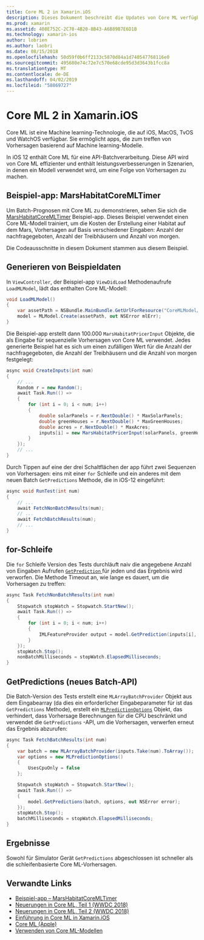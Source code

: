 ```yaml
---
title: Core ML 2 in Xamarin.iOS
description: Dieses Dokument beschreibt die Updates von Core ML verfügbar als Teil der e/a 12. Insbesondere überprüft er leistungsverbesserungen, die der neue batchvorhersage-API zugeordnet.
ms.prod: xamarin
ms.assetid: 408E752C-2C78-4B20-8B43-A6B89B7E6D1B
ms.technology: xamarin-ios
author: lobrien
ms.author: laobri
ms.date: 08/15/2018
ms.openlocfilehash: 50d59f0b6ff2133c5870d84a1d740547768116e0
ms.sourcegitcommit: 495680e74c72e7c570e68cde95d3d3643b1fcc8a
ms.translationtype: MT
ms.contentlocale: de-DE
ms.lasthandoff: 04/02/2019
ms.locfileid: "58869727"
---
```

# <a name="core-ml-2-in-xamarinios"></a>Core ML 2 in Xamarin.iOS

Core ML ist eine Machine learning-Technologie, die auf iOS, MacOS, TvOS und WatchOS verfügbar. Sie ermöglicht apps, die zum treffen von Vorhersagen basierend auf Machine learning-Modelle.

In iOS 12 enthält Core ML für eine API-Batchverarbeitung. Diese API wird von Core ML effizienter und enthält leistungsverbesserungen in Szenarien, in denen ein Modell verwendet wird, um eine Folge von Vorhersagen zu machen.

## <a name="sample-app-marshabitatcoremltimer"></a>Beispiel-app: MarsHabitatCoreMLTimer

Um Batch-Prognosen mit Core ML zu demonstrieren, sehen Sie sich die [MarsHabitatCoreMLTimer](https://developer.xamarin.com/samples/monotouch/iOS12/MarsHabitatCoreMLTimer) Beispiel-app. Dieses Beispiel verwendet einen Core ML-Modell trainiert, um die Kosten der Erstellung einer Habitat auf dem Mars, Vorhersagen auf Basis verschiedener Eingaben: Anzahl der nachfragegeboten, Anzahl der Treibhäusern und Anzahl von morgen.

Die Codeausschnitte in diesem Dokument stammen aus diesem Beispiel.

## <a name="generate-sample-data"></a>Generieren von Beispieldaten

In `ViewController`, der Beispiel-app `ViewDidLoad` Methodenaufrufe `LoadMLModel`, lädt das enthalten Core ML-Modell:

```csharp
void LoadMLModel()
{
    var assetPath = NSBundle.MainBundle.GetUrlForResource("CoreMLModel/MarsHabitatPricer", "mlmodelc");
    model = MLModel.Create(assetPath, out NSError mlErr);
}
```

Die Beispiel-app erstellt dann 100.000 `MarsHabitatPricerInput` Objekte, die als Eingabe für sequenzielle Vorhersagen von Core ML verwendet. Jedes generierte Beispiel hat es sich um einen zufälligen Wert für die Anzahl der nachfragegeboten, die Anzahl der Treibhäusern und die Anzahl von morgen festgelegt:

```csharp
async void CreateInputs(int num)
{
    // ...
    Random r = new Random();
    await Task.Run(() =>
    {
        for (int i = 0; i < num; i++)
        {
            double solarPanels = r.NextDouble() * MaxSolarPanels;
            double greenHouses = r.NextDouble() * MaxGreenHouses;
            double acres = r.NextDouble() * MaxAcres;
            inputs[i] = new MarsHabitatPricerInput(solarPanels, greenHouses, acres);
        }
    });
    // ...
}
```

Durch Tippen auf eine der drei Schaltflächen der app führt zwei Sequenzen von Vorhersagen: eins mit einer `for` Schleife und ein anderes mit dem neuen Batch `GetPredictions` Methode, die in iOS-12 eingeführt:

```csharp
async void RunTest(int num)
{
    // ...
    await FetchNonBatchResults(num);
    // ...
    await FetchBatchResults(num);
    // ...
}
```

## <a name="for-loop"></a>for-Schleife

Die `for` Schleife Version des Tests durchläuft naiv die angegebene Anzahl von Eingaben Aufrufen [ `GetPrediction` ](xref:CoreML.MLModel.GetPrediction*) für jeden und das Ergebnis wird verworfen. Die Methode Timeout an, wie lange es dauert, um die Vorhersagen zu treffen:

```csharp
async Task FetchNonBatchResults(int num)
{
    Stopwatch stopWatch = Stopwatch.StartNew();
    await Task.Run(() =>
    {
        for (int i = 0; i < num; i++)
        {
            IMLFeatureProvider output = model.GetPrediction(inputs[i], out NSError error);
        }
    });
    stopWatch.Stop();
    nonBatchMilliseconds = stopWatch.ElapsedMilliseconds;
}
```

## <a name="getpredictions-new-batch-api"></a>GetPredictions (neues Batch-API)

Die Batch-Version des Tests erstellt eine `MLArrayBatchProvider` Objekt aus dem Eingabearray (da dies ein erforderlicher Eingabeparameter für ist das `GetPredictions` Methode), erstellt ein [`MLPredictionOptions`](xref:CoreML.MLPredictionOptions)
Objekt, das verhindert, dass Vorhersage Berechnungen für die CPU beschränkt und verwendet die `GetPredictions` -API, um die Vorhersagen, verwerfen erneut das Ergebnis abzurufen:

```csharp
async Task FetchBatchResults(int num)
{
    var batch = new MLArrayBatchProvider(inputs.Take(num).ToArray());
    var options = new MLPredictionOptions()
    {
        UsesCpuOnly = false
    };

    Stopwatch stopWatch = Stopwatch.StartNew();
    await Task.Run(() =>
    {
        model.GetPredictions(batch, options, out NSError error);
    });
    stopWatch.Stop();
    batchMilliseconds = stopWatch.ElapsedMilliseconds;
}
```

## <a name="results"></a>Ergebnisse

Sowohl für Simulator Gerät `GetPredictions` abgeschlossen ist schneller als die schleifenbasierte Core ML-Vorhersagen.

## <a name="related-links"></a>Verwandte Links

- [Beispiel-app – MarsHabitatCoreMLTimer](https://developer.xamarin.com/samples/monotouch/iOS12/MarsHabitatCoreMLTimer)
- [Neuerungen in Core ML, Teil 1 (WWDC 2018)](https://developer.apple.com/videos/play/wwdc2018/708/)
- [Neuerungen in Core ML, Teil 2 (WWDC 2018)](https://developer.apple.com/videos/play/wwdc2018/709/)
- [Einführung in Core ML in Xamarin.iOS](https://docs.microsoft.com/xamarin/ios/platform/introduction-to-ios11/coreml)
- [Core ML (Apple)](https://developer.apple.com/documentation/coreml?language=objc)
- [Verwenden von Core ML-Modellen](https://developer.apple.com/machine-learning/build-run-models/)
